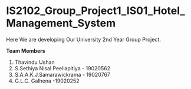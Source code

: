 # IS2102_Group_Project1_IS01_Hotel_Management_System

Here We are developing Our University 2nd Year Group Project.


**Team Members**

1. Thavindu Ushan
2. S.Sethiya Nisal Peellapitiya - 19020562
3. S.A.A.K.J.Samarawickrama - 19020767
4. G.L.C. Galhena -19020252
